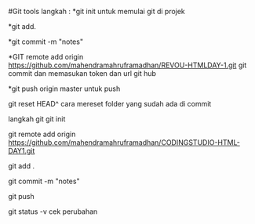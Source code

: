 #Git tools
langkah :
\*git init
untuk memulai git di projek

\*git add.

\*git commit -m "notes"

\*GIT remote add origin https://github.com/mahendramahruframadhan/REVOU-HTMLDAY-1.git
git commit dan memasukan token dan url git hub

\*git push origin master
untuk push

git reset HEAD^
cara mereset folder yang sudah ada di commit

<!-- #git -->

langkah git
git init

git remote add origin
https://github.com/mahendramahruframadhan/CODINGSTUDIO-HTML-DAY1.git

git add .

git commit -m "notes"

git push

git status -v
cek perubahan

